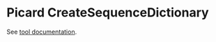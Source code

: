 # Picard CreateSequenceDictionary

See [tool documentation](https://broadinstitute.github.io/picard/).

